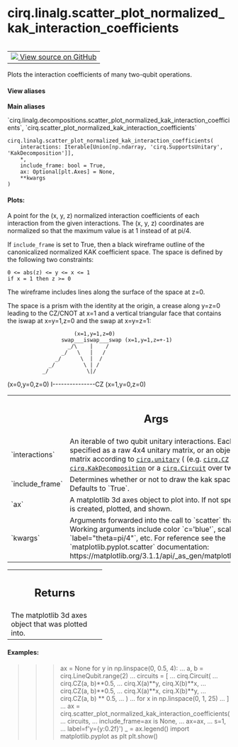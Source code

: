 <div itemscope itemtype="http://developers.google.com/ReferenceObject">
<meta itemprop="name" content="cirq.linalg.scatter_plot_normalized_kak_interaction_coefficients" />
<meta itemprop="path" content="Stable" />
</div>

# cirq.linalg.scatter_plot_normalized_kak_interaction_coefficients

<!-- Insert buttons and diff -->

<table class="tfo-notebook-buttons tfo-api" align="left">

<td>
  <a target="_blank" href="https://github.com/quantumlib/cirq/tree/master/cirq/linalg/decompositions.py">
    <img src="https://www.tensorflow.org/images/GitHub-Mark-32px.png" />
    View source on GitHub
  </a>
</td>
</table>



Plots the interaction coefficients of many two-qubit operations.

<section class="expandable">
  <h4 class="showalways">View aliases</h4>
  <p>
<b>Main aliases</b>
<p>`cirq.linalg.decompositions.scatter_plot_normalized_kak_interaction_coefficients`, `cirq.scatter_plot_normalized_kak_interaction_coefficients`</p>
</p>
</section>

<pre class="devsite-click-to-copy prettyprint lang-py tfo-signature-link">
<code>cirq.linalg.scatter_plot_normalized_kak_interaction_coefficients(
    interactions: Iterable[Union[np.ndarray, 'cirq.SupportsUnitary', 'KakDecomposition']],
    *,
    include_frame: bool = True,
    ax: Optional[plt.Axes] = None,
    **kwargs
)
</code></pre>



<!-- Placeholder for "Used in" -->


#### Plots:

A point for the (x, y, z) normalized interaction coefficients of
each interaction from the given interactions. The (x, y, z) coordinates
are normalized so that the maximum value is at 1 instead of at pi/4.

If `include_frame` is set to True, then a black wireframe outline of the
canonicalized normalized KAK coefficient space. The space is defined by
the following two constraints:

    0 <= abs(z) <= y <= x <= 1
    if x = 1 then z >= 0

The wireframe includes lines along the surface of the space at z=0.

The space is a prism with the identity at the origin, a crease along
y=z=0 leading to the CZ/CNOT at x=1 and a vertical triangular face that
contains the iswap at x=y=1,z=0 and the swap at x=y=z=1:

                         (x=1,y=1,z=0)
                     swap___iswap___swap (x=1,y=1,z=+-1)
                       _/\    |    /
                     _/   \   |   /
                   _/      \  |  /
                 _/         \ | /
               _/            \|/
(x=0,y=0,z=0) I---------------CZ (x=1,y=0,z=0)



<!-- Tabular view -->
 <table class="responsive fixed orange">
<colgroup><col width="214px"><col></colgroup>
<tr><th colspan="2"><h2 class="add-link">Args</h2></th></tr>

<tr>
<td>
`interactions`
</td>
<td>
An iterable of two qubit unitary interactions. Each
interaction can be specified as a raw 4x4 unitary matrix, or an
object with a 4x4 unitary matrix according to <a href="../../cirq/protocols/unitary.md"><code>cirq.unitary</code></a> (
(e.g. <a href="../../cirq/ops/CZ.md"><code>cirq.CZ</code></a> or a <a href="../../cirq/linalg/KakDecomposition.md"><code>cirq.KakDecomposition</code></a> or a <a href="../../cirq/circuits/Circuit.md"><code>cirq.Circuit</code></a>
over two qubits).
</td>
</tr><tr>
<td>
`include_frame`
</td>
<td>
Determines whether or not to draw the kak space
wireframe. Defaults to `True`.
</td>
</tr><tr>
<td>
`ax`
</td>
<td>
A matplotlib 3d axes object to plot into. If not specified, a new
figure is created, plotted, and shown.
</td>
</tr><tr>
<td>
`kwargs`
</td>
<td>
Arguments forwarded into the call to `scatter` that plots the
points. Working arguments include color `c='blue'`, scale `s=2`,
labelling `label="theta=pi/4"`, etc. For reference see the
`matplotlib.pyplot.scatter` documentation:
https://matplotlib.org/3.1.1/api/_as_gen/matplotlib.pyplot.scatter.html
</td>
</tr>
</table>



<!-- Tabular view -->
 <table class="responsive fixed orange">
<colgroup><col width="214px"><col></colgroup>
<tr><th colspan="2"><h2 class="add-link">Returns</h2></th></tr>
<tr class="alt">
<td colspan="2">
The matplotlib 3d axes object that was plotted into.
</td>
</tr>

</table>



#### Examples:

>>> ax = None
>>> for y in np.linspace(0, 0.5, 4):
...     a, b = cirq.LineQubit.range(2)
...     circuits = [
...         cirq.Circuit(
...             cirq.CZ(a, b)**0.5,
...             cirq.X(a)**y, cirq.X(b)**x,
...             cirq.CZ(a, b)**0.5,
...             cirq.X(a)**x, cirq.X(b)**y,
...             cirq.CZ(a, b) ** 0.5,
...         )
...         for x in np.linspace(0, 1, 25)
...     ]
...     ax = cirq.scatter_plot_normalized_kak_interaction_coefficients(
...         circuits,
...         include_frame=ax is None,
...         ax=ax,
...         s=1,
...         label=f'y={y:0.2f}')
>>> _ = ax.legend()
>>> import matplotlib.pyplot as plt
>>> plt.show()
